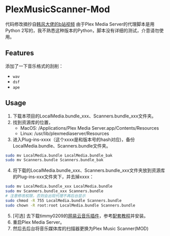 # PlexMusicScanner-Mod

代码修改摘抄自[韩风大佬的b站视频](https://www.bilibili.com/video/BV1qr4y1S7KL/?vd_source=c4ce73eabed370236ad7d8ab6079980c)
由于Plex Media Server的代理脚本是用Python 2写的，我不熟悉这种版本的Python，脚本没有详细的测试，介意请勿使用。

## Features

添加了一下音乐格式的刮削：
* `wav`
* `dsf`
* `ape`

## Usage
1. 下载本项目的LocalMedia.bundle_xxx、Scanners.bundle_xxx文件夹。
2. 找到资源库的位置，
    * MacOS: /Applications/Plex Media Server.app/Contents/Resources
    * Linux: /usr/lib/plexmediaserver/Resources
3. 进入Plug-ins-xxxx（这个xxxx是和版本号的hash对应)，备份LocalMedia.bundle、Scanners.bundle文件夹。
```bash
sudo mv LocalMedia.bundle LocalMedia.bundle_bak
sudo mv Scanners.bundle Scanners.bundle_bak
```
4. 将下载的LocalMedia.bundle_xxx、Scanners.bundle_xxx文件夹放到资源库的Plug-ins-xxx文件夹下，并去掉xxxx：
```bash
sudo mv LocalMedia.bundle_xxx LocalMedia.bundle
sudo mv Scanners.bundle_xxx Scanners.bundle
# 注意修改权限，否则会出现代理不再后台显示
sudo chmod -R 755 LocalMedia.bundle Scanners.bundle
sudo chown -R root:root LocalMedia.bundle Scanners.bundle
```
5. [可选] 去下载timmy0209的[网易云音乐插件](https://github.com/timmy0209/WangYiYun.bundle)，参考[配套教程](https://zhuanlan.zhihu.com/p/218120206)并安装。
6. 重启Plex Media Server。
7. 然后去后台将音乐媒体库的扫描器更换为Plex Music Scanner(MOD)

